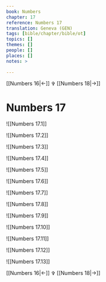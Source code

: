 ```yaml
---
book: Numbers
chapter: 17
reference: Numbers 17
translation: Geneva (GEN)
tags: [bible/chapter/bible/ot]
topics: []
themes: []
people: []
places: []
notes: >
  
---
```


[[Numbers 16|<-]] ✞ [[Numbers 18|->]]

# Numbers 17

![[Numbers 17.1]]

![[Numbers 17.2]]

![[Numbers 17.3]]

![[Numbers 17.4]]

![[Numbers 17.5]]

![[Numbers 17.6]]

![[Numbers 17.7]]

![[Numbers 17.8]]

![[Numbers 17.9]]

![[Numbers 17.10]]

![[Numbers 17.11]]

![[Numbers 17.12]]

![[Numbers 17.13]]

[[Numbers 16|<-]] ✞ [[Numbers 18|->]]

